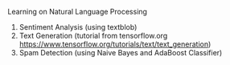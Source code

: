 Learning on Natural Language Processing
1. Sentiment Analysis (using textblob)
2. Text Generation (tutorial from tensorflow.org https://www.tensorflow.org/tutorials/text/text_generation)
3. Spam Detection (using Naive Bayes and AdaBoost Classifier)
